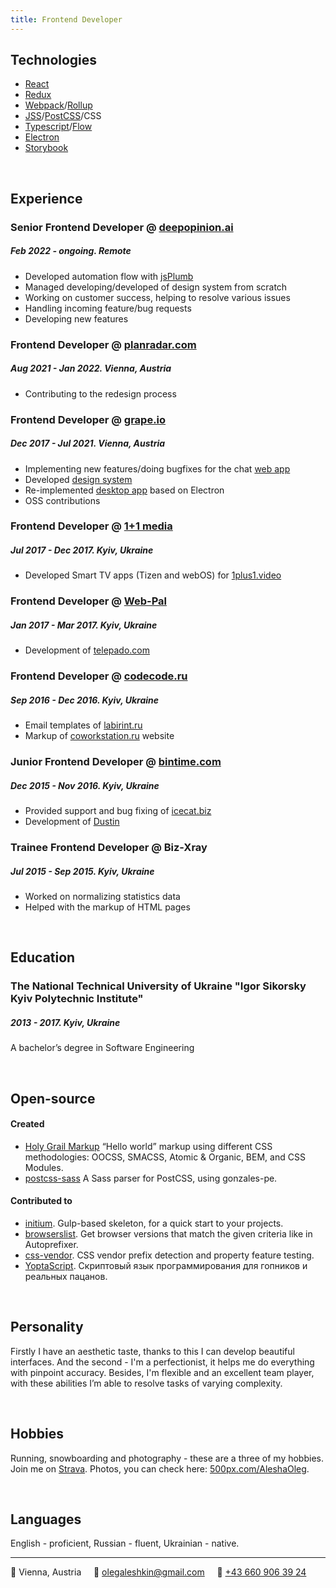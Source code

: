 ```yaml
---
title: Frontend Developer
---
```

## Technologies
* [React](https://facebook.github.io/react/)
* [Redux](http://redux.js.org/docs/introduction/)
* [Webpack](https://webpack.github.io/)/[Rollup](https://rollupjs.org/)
* [JSS](https://cssinjs.org/)/[PostCSS](http://postcss.org/)/CSS
* [Typescript](https://www.typescriptlang.org/)/[Flow](https://flow.org/)
* [Electron](https://electronjs.org/)
* [Storybook](https://storybook.js.org/)

&nbsp;
## Experience

### Senior Frontend Developer @ [deepopinion.ai](https://deepopinion.ai/)
##### Feb 2022 - ongoing. *Remote*
- Developed automation flow with [jsPlumb](https://jsplumbtoolkit.com/)
- Managed developing/developed of design system from scratch
- Working on customer success, helping to resolve various issues
- Handling incoming feature/bug requests
- Developing new features

### Frontend Developer @ [planradar.com](https://planradar.com/)
##### Aug 2021 - Jan 2022. *Vienna, Austria*
- Contributing to the redesign process

### Frontend Developer @ [grape.io](https://grape.io)
##### Dec 2017 - Jul 2021. *Vienna, Austria*
- Implementing new features/doing bugfixes for the chat [web app](https://github.com/ubergrape/grape-web-client)
- Developed [design system](https://github.com/ubergrape/grape-ds)
- Re-implemented [desktop app](https://github.com/ubergrape/grape-electron) based on Electron
- OSS contributions

### Frontend Developer @ [1+1 media](https://media.1plus1.ua/)
##### Jul 2017 - Dec 2017. *Kyiv, Ukraine*
- Developed Smart TV apps (Tizen and webOS) for [1plus1.video](https://1plus1.video/)

### Frontend Developer @ [Web-Pal](https://web-pal.com/)
##### Jan 2017 - Mar 2017. *Kyiv, Ukraine*
- Development of [telepado.com](https://telepado.com)

### Frontend Developer @ [codecode.ru](https://codecode.ru/)
##### Sep 2016 - Dec 2016. *Kyiv, Ukraine*
- Email templates of [labirint.ru](https://labirint.ru/)
- Markup of [coworkstation.ru](https://coworkstation.ru/) website

### Junior Frontend Developer @ [bintime.com](https://bintime.com)
##### Dec 2015 - Nov 2016. *Kyiv, Ukraine*
- Provided support and bug fixing of [icecat.biz](http://icecat.biz)
- Development of [Dustin]([http://centralpoint.nl](https://www.dustin.nl/))

### Trainee Frontend Developer @ Biz-Xray
##### Jul 2015 - Sep 2015. *Kyiv, Ukraine*
- Worked on normalizing statistics data
- Helped with the markup of HTML pages

&nbsp;
## Education

### The National Technical University of Ukraine "Igor Sikorsky Kyiv Polytechnic Institute"
##### 2013 - 2017. *Kyiv, Ukraine*
A bachelor’s degree in Software Engineering

&nbsp;
## Open-source

#### Created
- [Holy Grail Markup](https://github.com/AleshaOleg/holy-grail-markup) “Hello world” markup using different CSS methodologies: OOCSS, SMACSS, Atomic & Organic, BEM, and CSS Modules.
- [postcss-sass](https://github.com/AleshaOleg/postcss-sass) A Sass parser for PostCSS, using gonzales-pe.

#### Contributed to
- [initium](https://github.com/straykov/initium). Gulp-based skeleton, for a quick start to your projects.
- [browserslist](https://github.com/ai/browserslist). Get browser versions that match the given criteria like in Autoprefixer.
- [css-vendor](https://github.com/cssinjs/css-vendor). CSS vendor prefix detection and property feature testing.
- [YoptaScript](https://github.com/samgozman/YoptaScript). Скриптовый язык программирования для гопников и реальных пацанов.

&nbsp;
## Personality
Firstly I have an aesthetic taste, thanks to this I can develop beautiful interfaces. And the second - I'm a perfectionist, it helps me do everything with pinpoint accuracy. Besides, I'm flexible and an excellent team player, with these abilities I’m able to resolve tasks of varying complexity.

&nbsp;
## Hobbies
Running, snowboarding and photography -  these are a three of my hobbies. Join me on [Strava](https://www.strava.com/athletes/33419962). Photos, you can check here: [500px.com/AleshaOleg](https://500px.com/p/aleshaoleg?).

&nbsp;
## Languages
English - proficient, Russian - fluent, Ukrainian - native.

---

📍 Vienna, Austria&nbsp;&nbsp;&nbsp;&nbsp;&nbsp;📧 [olegaleshkin@gmail.com](mailto:olegaleshkin@gmail.com)&nbsp;&nbsp;&nbsp;&nbsp;&nbsp;📱 [+43 660 906 39 24](tel:+436609063924)

